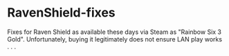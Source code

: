 # RavenShield-fixes
Fixes for Raven Shield as available these days via Steam as "Rainbow Six 3 Gold". Unfortunately, buying it legitimately does not ensure LAN play works . . .
